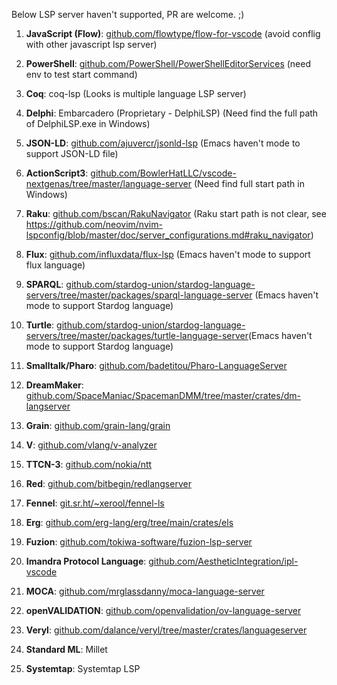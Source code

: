 Below LSP server haven't supported, PR are welcome. ;)

1. **JavaScript (Flow)**: [github.com/flowtype/flow-for-vscode](https://github.com/flowtype/flow-for-vscode) (avoid conflig with other javascript lsp server)

2. **PowerShell**: [github.com/PowerShell/PowerShellEditorServices](https://github.com/PowerShell/PowerShellEditorServices) (need env to test start command)

3. **Coq**: coq-lsp (Looks is multiple language LSP server)

4. **Delphi**: Embarcadero (Proprietary - DelphiLSP) (Need find the full path of DelphiLSP.exe in Windows)

5. **JSON-LD**: [github.com/ajuvercr/jsonld-lsp](https://github.com/ajuvercr/jsonld-lsp) (Emacs haven't mode to support JSON-LD file)

6. **ActionScript3**: [github.com/BowlerHatLLC/vscode-nextgenas/tree/master/language-server](https://github.com/BowlerHatLLC/vscode-nextgenas/tree/master/language-server) (Need find full start path in Windows)

7. **Raku**: [github.com/bscan/RakuNavigator](https://github.com/bscan/RakuNavigator) (Raku start path is not clear, see https://github.com/neovim/nvim-lspconfig/blob/master/doc/server_configurations.md#raku_navigator)

8. **Flux**: [github.com/influxdata/flux-lsp](https://github.com/influxdata/flux-lsp) (Emacs haven't mode to support flux language)

9. **SPARQL**: [github.com/stardog-union/stardog-language-servers/tree/master/packages/sparql-language-server](https://github.com/stardog-union/stardog-language-servers/tree/master/packages/sparql-language-server) (Emacs haven't mode to support Stardog language)

10. **Turtle**: [github.com/stardog-union/stardog-language-servers/tree/master/packages/turtle-language-server](https://github.com/stardog-union/stardog-language-servers/tree/master/packages/turtle-language-server)(Emacs haven't mode to support Stardog language)

11. **Smalltalk/Pharo**: [github.com/badetitou/Pharo-LanguageServer](https://github.com/badetitou/Pharo-LanguageServer)

12. **DreamMaker**: [github.com/SpaceManiac/SpacemanDMM/tree/master/crates/dm-langserver](https://github.com/SpaceManiac/SpacemanDMM/tree/master/crates/dm-langserver)

13. **Grain**: [github.com/grain-lang/grain](https://github.com/grain-lang/grain)

14. **V**: [github.com/vlang/v-analyzer](https://github.com/vlang/v-analyzer)

15. **TTCN-3**: [github.com/nokia/ntt](https://github.com/nokia/ntt)

16. **Red**: [github.com/bitbegin/redlangserver](https://github.com/bitbegin/redlangserver)

17. **Fennel**: [git.sr.ht/~xerool/fennel-ls](https://git.sr.ht/~xerool/fennel-ls)

18. **Erg**: [github.com/erg-lang/erg/tree/main/crates/els](https://github.com/erg-lang/erg/tree/main/crates/els)

19. **Fuzion**: [github.com/tokiwa-software/fuzion-lsp-server](https://github.com/tokiwa-software/fuzion-lsp-server)

20. **Imandra Protocol Language**: [github.com/AestheticIntegration/ipl-vscode](https://github.com/AestheticIntegration/ipl-vscode)

21. **MOCA**: [github.com/mrglassdanny/moca-language-server](https://github.com/mrglassdanny/moca-language-server)

22. **openVALIDATION**: [github.com/openvalidation/ov-language-server](https://github.com/openvalidation/ov-language-server)

23. **Veryl**: [github.com/dalance/veryl/tree/master/crates/languageserver](https://github.com/dalance/veryl/tree/master/crates/languageserver)

24. **Standard ML**: Millet

25. **Systemtap**: Systemtap LSP
